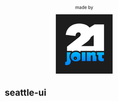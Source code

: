 <div align="center">
 <p>made by</p>
        <a href="http://www.21joint.com"><img width="180" height="auto" src="./logo@3x.png"></a>
</div>

# seattle-ui
